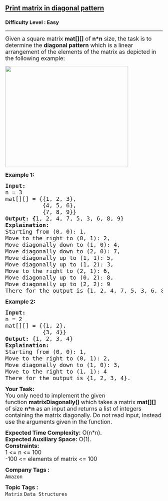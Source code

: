 <h2><a href="https://www.geeksforgeeks.org/problems/print-matrix-in-diagonal-pattern/1">Print matrix in diagonal pattern</a></h2><h3>Difficulty Level : Easy</h3><hr><div class="problems_problem_content__Xm_eO"><p><span style="font-size: 18px;">Given a square matrix <strong>mat[][]</strong> of <strong>n*n</strong> size, the task is to determine the <strong>diagonal pattern</strong> which is a linear arrangement of the elements of the matrix as depicted in the following example:</span></p>
<p><span style="font-size: 18px;"><img style="height: 324px; width: 393px;" src="https://contribute.geeksforgeeks.org/wp-content/uploads/matrix-6.png" alt=""></span></p>
<p><span style="font-size: 18px;"><strong>Example 1:</strong></span></p>
<pre><span style="font-size: 18px;"><strong style="font-size: 18px;">Input:
</strong><span style="font-size: 18px;">n = 3
mat[][] = {{1, 2, 3},<br>           {4, 5, 6},<br>           {7, 8, 9}}
</span><strong style="font-size: 18px;">Output: {</strong><span style="font-size: 18px;">1, 2, 4, 7, 5, 3, 6, 8, 9}<br></span><strong style="font-size: 18px;">Explaination:<br></strong><span style="font-size: 18px;"><span style="font-size: 18px;">Starting from (0, 0): 1,
Move to the right to (0, 1): 2,
Move diagonally down to (1, 0): 4,
Move diagonally down to (2, 0): 7,<br>Move diagonally up to (1, 1): 5,
Move diagonally up to (1, 2): 3,
Move to the right to (2, 1): 6,
Move diagonally up to (0, 2): 8,
Move diagonally up to (2, 2): 9<br>There for the output is {1, 2, 4, 7, 5, 3, 6, 8, 9}.</span></span><span style="font-size: 18px;"><br></span></span></pre>
<p><span style="font-size: 18px;"><strong>Example 2:</strong></span></p>
<pre><span style="font-size: 18px;"><strong style="font-size: 18px;">Input:
</strong><span style="font-size: 18px;">n = 2
mat[][] = {{1, 2},<br>           {3, 4}}
</span><strong style="font-size: 18px;">Output: </strong><span style="font-size: 18px;">{1, 2, 3, 4}<br></span><strong style="font-size: 18px;">Explaination:</strong><span style="font-size: 18px;"><br>Starting from (0, 0): 1,
Move to the right to (0, 1): 2,
Move diagonally down to (1, 0): 3,
Move to the right to (1, 1): 4<br>There for the output is {1, 2, 3, 4}.</span></span></pre>
<p><span style="font-size: 18px;"><strong>Your Task:</strong><br>You only need to implement the given function&nbsp;<strong>matrixDiagonally()&nbsp;</strong>which takes a matrix <strong>mat[][]</strong> of size <strong>n*n</strong> as an input and returns a list of integers containing the matrix diagonally. Do not read input, instead use the arguments given in the function.</span></p>
<p><span style="font-size: 18px;"><strong>Expected Time Complexity:</strong> O(n*n).<br><strong>Expected Auxiliary Space:</strong> O(1).<br><strong>Constraints:</strong><br>1 &lt;= n &lt;= 100<br>-100 &lt;= elements of matrix &lt;= 100</span></p></div><p><span style=font-size:18px><strong>Company Tags : </strong><br><code>Amazon</code>&nbsp;<br><p><span style=font-size:18px><strong>Topic Tags : </strong><br><code>Matrix</code>&nbsp;<code>Data Structures</code>&nbsp;